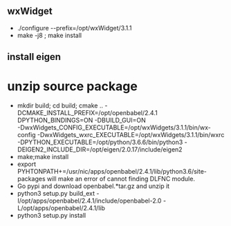## wxWidget
- ./configure --prefix=/opt/wxWidget/3.1.1
- make -j8 ; make install

## install eigen

# unzip source package
- mkdir build; cd build; cmake .. -DCMAKE_INSTALL_PREFIX=/opt/openbabel/2.4.1 DPYTHON_BINDINGS=ON -DBUILD_GUI=ON \
-DwxWidgets_CONFIG_EXECUTABLE=/opt/wxWidgets/3.1.1/bin/wx-config -DwxWidgets_wxrc_EXECUTABLE=/opt/wxWidgets/3.1.1/bin/wxrc\
-DPYTHON_EXECUTABLE=/opt/python/3.6.6/bin/python3 -DEIGEN2_INCLUDE_DIR=/opt/eigen/2.0.17/include/eigen2
- make;make install
- export PYHTONPATH+=/usr/nic/apps/openbabel/2.4.1/lib/python3.6/site-packages will make an error of cannot finding DLFNC module.
- Go pypi and download openbabel.*tar.gz and unzip it
- python3 setup.py build_ext -I/opt/apps/openbabel/2.4.1/include/openbabel-2.0  -L/opt/apps/openbabel/2.4.1/lib
- python3 setup.py install

